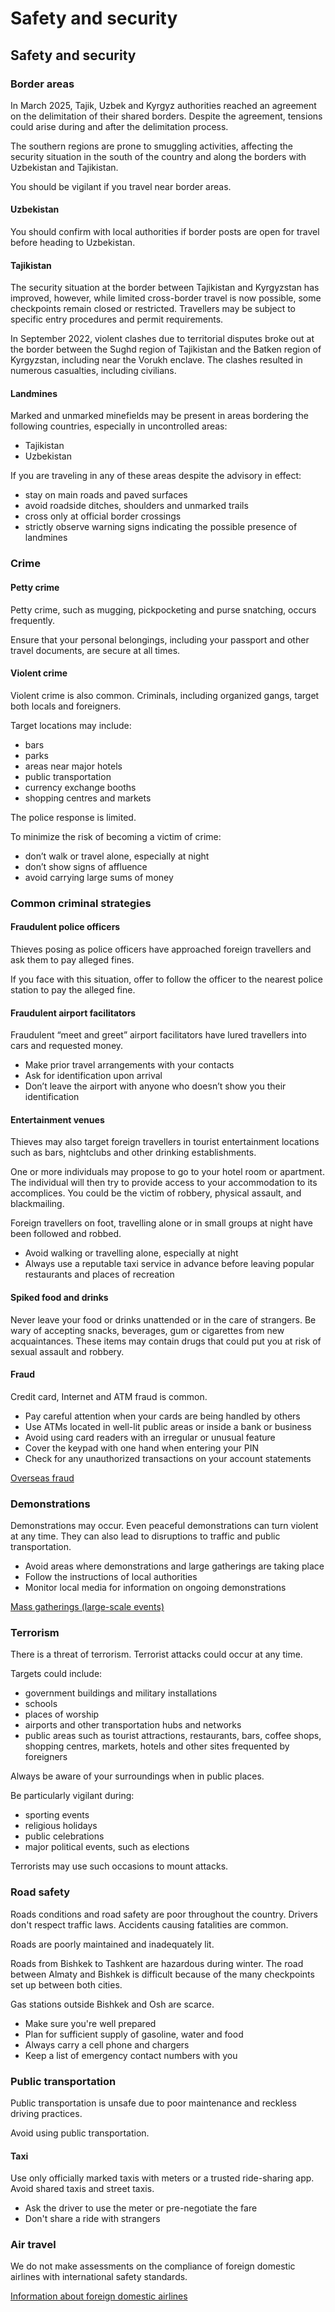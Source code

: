 # Safety and security

## Safety and security

### Border areas

In March 2025, Tajik, Uzbek and Kyrgyz authorities reached an agreement on the delimitation of their shared borders. Despite the agreement, tensions could arise during and after the delimitation process.

The southern regions are prone to smuggling activities, affecting the security situation in the south of the country and along the borders with Uzbekistan and Tajikistan.

You should be vigilant if you travel near border areas.

#### Uzbekistan

You should confirm with local authorities if border posts are open for travel before heading to Uzbekistan.

#### Tajikistan

The security situation at the border between Tajikistan and Kyrgyzstan has improved, however, while limited cross-border travel is now possible, some checkpoints remain closed or restricted. Travellers may be subject to specific entry procedures and permit requirements.

In September 2022, violent clashes due to territorial disputes broke out at the border between the Sughd region of Tajikistan and the Batken region of Kyrgyzstan, including near the Vorukh enclave. The clashes resulted in numerous casualties, including civilians.

#### Landmines

Marked and unmarked minefields may be present in areas bordering the following countries, especially in uncontrolled areas:

* Tajikistan
* Uzbekistan

If you are traveling in any of these areas despite the advisory in effect:

* stay on main roads and paved surfaces
* avoid roadside ditches, shoulders and unmarked trails
* cross only at official border crossings
* strictly observe warning signs indicating the possible presence of landmines

### Crime

#### Petty crime

Petty crime, such as mugging, pickpocketing and purse snatching, occurs frequently.

Ensure that your personal belongings, including your passport and other travel documents, are secure at all times.

#### Violent crime

Violent crime is also common. Criminals, including organized gangs, target both locals and foreigners.

Target locations may include:

* bars
* parks
* areas near major hotels
* public transportation
* currency exchange booths
* shopping centres and markets

The police response is limited.

To minimize the risk of becoming a victim of crime:

* don’t walk or travel alone, especially at night
* don’t show signs of affluence
* avoid carrying large sums of money

### Common criminal strategies

#### Fraudulent police officers

Thieves posing as police officers have approached foreign travellers and ask them to pay alleged fines.

If you face with this situation, offer to follow the officer to the nearest police station to pay the alleged fine.

#### Fraudulent airport facilitators

Fraudulent “meet and greet” airport facilitators have lured travellers into cars and requested money.

* Make prior travel arrangements with your contacts
* Ask for identification upon arrival
* Don’t leave the airport with anyone who doesn’t show you their identification

#### Entertainment venues

Thieves may also target foreign travellers in tourist entertainment locations such as bars, nightclubs and other drinking establishments.

One or more individuals may propose to go to your hotel room or apartment. The individual will then try to provide access to your accommodation to its accomplices. You could be the victim of robbery, physical assault, and blackmailing.

Foreign travellers on foot, travelling alone or in small groups at night have been followed and robbed.

* Avoid walking or travelling alone, especially at night
* Always use a reputable taxi service in advance before leaving popular restaurants and places of recreation

#### Spiked food and drinks

Never leave your food or drinks unattended or in the care of strangers. Be wary of accepting snacks, beverages, gum or cigarettes from new acquaintances. These items may contain drugs that could put you at risk of sexual assault and robbery.

#### Fraud

Credit card, Internet and ATM fraud is common.

* Pay careful attention when your cards are being handled by others
* Use ATMs located in well-lit public areas or inside a bank or business
* Avoid using card readers with an irregular or unusual feature
* Cover the keypad with one hand when entering your PIN
* Check for any unauthorized transactions on your account statements

[Overseas fraud](https://travel.gc.ca/travelling/health-safety/overseas-fraud)

### Demonstrations

Demonstrations may occur. Even peaceful demonstrations can turn violent at any time. They can also lead to disruptions to traffic and public transportation.

* Avoid areas where demonstrations and large gatherings are taking place
* Follow the instructions of local authorities
* Monitor local media for information on ongoing demonstrations

[Mass gatherings (large-scale events)](https://travel.gc.ca/travelling/health-safety/mass-gatherings)

### Terrorism

There is a threat of terrorism. Terrorist attacks could occur at any time.

Targets could include:

* government buildings and military installations
* schools
* places of worship
* airports and other transportation hubs and networks
* public areas such as tourist attractions, restaurants, bars, coffee shops, shopping centres, markets, hotels and other sites frequented by foreigners

Always be aware of your surroundings when in public places.

Be particularly vigilant during:

* sporting events
* religious holidays
* public celebrations
* major political events, such as elections

Terrorists may use such occasions to mount attacks.

### Road safety

Roads conditions and road safety are poor throughout the country. Drivers don't respect traffic laws. Accidents causing fatalities are common.

Roads are poorly maintained and inadequately lit.

Roads from Bishkek to Tashkent are hazardous during winter. The road between Almaty and Bishkek is difficult because of the many checkpoints set up between both cities.

Gas stations outside Bishkek and Osh are scarce.

* Make sure you're well prepared
* Plan for sufficient supply of gasoline, water and food
* Always carry a cell phone and chargers
* Keep a list of emergency contact numbers with you

### Public transportation

Public transportation is unsafe due to poor maintenance and reckless driving practices.

Avoid using public transportation.

#### Taxi

Use only officially marked taxis with meters or a trusted ride-sharing app. Avoid shared taxis and street taxis.

* Ask the driver to use the meter or pre-negotiate the fare
* Don't share a ride with strangers

### Air travel

We do not make assessments on the compliance of foreign domestic airlines with international safety standards.

[Information about foreign domestic airlines](https://travel.gc.ca/air/in-flight-safety#other)